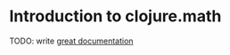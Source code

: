 # Introduction to clojure.math

TODO: write [great documentation](http://jacobian.org/writing/what-to-write/)
